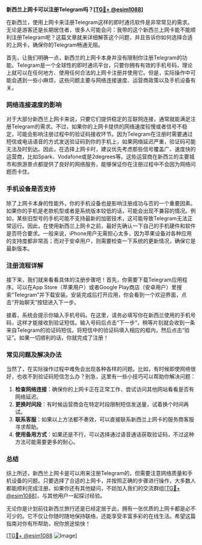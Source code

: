 **新西兰上网卡可以注册Telegram吗？[[TG💪+ @esim1088](https://t.me/s/esim1088)]**

在新西兰，使用上网卡来注册Telegram这样的即时通讯软件是非常常见的需求。无论是游客还是长期居住者，很多人可能会问：我带的这个新西兰上网卡能不能顺利注册Telegram呢？这篇文章就来详细解答这个问题，并且告诉你如何选择合适的上网卡，确保你的Telegram畅通无阻。

首先，让我们明确一点，新西兰的上网卡本身并没有限制你注册Telegram的功能。Telegram是一个全球性的即时通讯平台，只要你拥有有效的手机号码，理论上就可以在任何地方、使用任何合法的上网卡注册并使用它。但是，实际操作中可能会遇到一些小麻烦，这些问题主要与网络连接速度、运营商政策以及手机设备有关。

### 网络连接速度的影响

对于大部分新西兰上网卡来说，只要它们提供稳定的互联网连接，通常就能满足注册Telegram的需求。不过，如果你的上网卡提供的网络速度较慢或者信号不稳定，可能会影响注册过程中的验证码接收环节。因为Telegram在注册时需要通过短信或电话语音的方式发送验证码到你的手机上，如果网络延迟严重，验证码可能无法及时到达。因此，在选择上网卡时，建议优先考虑那些信号覆盖广、速度快的运营商，比如Spark、Vodafone或是2degrees等。这些运营商在新西兰的主要城市和旅游景点都提供了良好的网络服务，能够保证你在注册过程中不会因为网络问题而卡住。

### 手机设备是否支持

除了上网卡本身的性能外，你的手机设备也是影响注册成功与否的一个重要因素。如果你的手机是老款机型或者是系统版本较低的话，可能会出现不兼容的情况。例如，某些旧型号的手机可能不支持最新的加密技术，这可能导致Telegram无法正常运行。因此，在使用新西兰上网卡之前，最好先确认一下自己的手机硬件和软件是否符合要求。一般来说，iPhone用户无需担心太多，因为苹果设备对各种应用的支持度都非常高；而对于安卓用户，则需要检查一下系统的更新情况，确保它是最新版本。

### 注册流程详解

接下来，我们就来看看具体的注册步骤吧！首先，你需要下载Telegram应用程序。可以在App Store（苹果用户）或者Google Play商店（安卓用户）里搜索“Telegram”并下载安装。安装完成后打开应用，你会看到一个欢迎界面，点击“开始聊天”按钮进入下一步。

接着，系统会提示你输入手机号码。在这里，请务必填写你在新西兰使用的手机号码，这样才能接收到验证短信。输入号码后点击“下一步”，稍等片刻就会收到一条来自Telegram的验证码短信。将短信中的验证码填入相应的框内，然后点击“验证”。如果一切顺利的话，你就完成了注册！

### 常见问题及解决办法

当然了，在实际操作过程中难免会出现各种各样的问题。比如，有时候即使网络很好，也收不到验证码短信怎么办？别急，这里有一些小技巧可以帮助你解决问题：

1. **检查网络连接**：确保你的上网卡正在正常工作，尝试访问其他网站看看是否有网络延迟。
2. **更换时间段**：有时候运营商会在特定时段限制短信发送量，试着换个时间再试。
3. **联系客服**：如果以上方法都不奏效，可以直接联系新西兰上网卡的服务商客服寻求帮助。
4. **使用备用方式**：如果还是不行，可以选择通过语音通话获取验证码，不过这种方法可能需要更多的耐心。

### 总结

综上所述，新西兰上网卡是可以用来注册Telegram的，但需要注意网络质量和手机设备的问题。只要选择了合适的上网卡，并按照正确的步骤进行操作，大多数人都能顺利完成注册。如果你还有其他疑问，不妨加入我们的交流群组[[TG💪+ @esim1088](https://t.me/s/esim1088)]，与其他用户一起探讨经验。

无论你是计划前往新西兰旅行还是已经定居于此，拥有一张优质的上网卡都是必不可少的。它不仅让你随时随地保持联络，还能享受丰富多彩的在线生活。希望这篇指南对你有所帮助，祝你旅途愉快！

[[TG💪+ @esim1088](https://t.me/s/esim1088) ![Image](https://i.postimg.cc/4NQfJmqS/Snipaste-2025-05-13-00-14-12.png)]